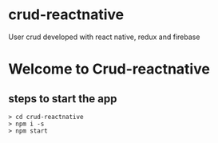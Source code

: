 # crud-reactnative
User crud developed with react native, redux and firebase
# Welcome to Crud-reactnative

## steps to start the app
    > cd crud-reactnative
    > npm i -s
    > npm start
